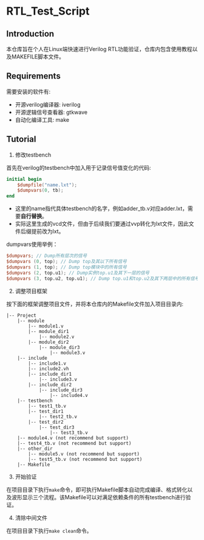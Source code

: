 # RTL_Test_Script

## Introduction

本仓库旨在个人在Linux端快速进行Verilog RTL功能验证，仓库内包含使用教程以及MAKEFILE脚本文件。

## Requirements

需要安装的软件有:
* 开源verilog编译器: iverilog
* 开源逻辑信号查看器: gtkwave
* 自动化编译工具: make

## Tutorial

1. 修改testbench

首先在verilog的testbench中加入用于记录信号值变化的代码:
```verilog
initial begin
    $dumpfile("name.lxt");
    $dumpvars(0, tb);
end
```
* 这里的name指代具体testbench的名字，例如adder_tb.v对应adder.lxt，需要**自行替换**。
* 实际这里生成的vcd文件，但由于后续我们要通过vvp转化为lxt文件，因此文件后缀提前改为lxt。

dumpvars使用举例：
```verilog
$dumpvars; // Dump所有层次的信号
$dumpvars (0, top); // Dump top及其以下所有信号
$dumpvars (1, top); // Dump top模块中的所有信号
$dumpvars (2, top.u1); // Dump实例top.u1及其下一层的信号
$dumpvars (3, top.u2, top.u1); // Dump top.u1和top.u2及其下两层中的所有信号
```

2. 调整项目框架

按下面的框架调整项目文件，并将本仓库内的Makefile文件加入项目目录内:

```
|-- Project
    |-- module
        |-- module1.v
        |-- module_dir1
            |-- module2.v
        |-- module_dir2
            |-- module_dir3
                |-- module3.v
    |-- include
        |-- include1.v
        |-- include2.vh
        |-- include_dir1
            |-- include3.v
        |-- include_dir2
            |-- include_dir3
                |-- include4.v
    |-- testbench
        |-- test1_tb.v
        |-- test_dir1
            |-- test2_tb.v
        |-- test_dir2
            |-- test_dir3
                |-- test3_tb.v
    |-- module4.v (not recommend but support)
    |-- test4_tb.v (not recommend but support)
    |-- other_dir
        |-- module5.v (not recommend but support)
        |-- test5_tb.v (not recommend but support)
    |-- Makefile
```

3. 开始验证

在项目目录下执行``make``命令，即可执行Makefile脚本自动完成编译、格式转化以及波形显示三个流程。该Makefile可以对满足依赖条件的所有testbench进行验证。

4. 清除中间文件

在项目目录下执行``make clean``命令。
